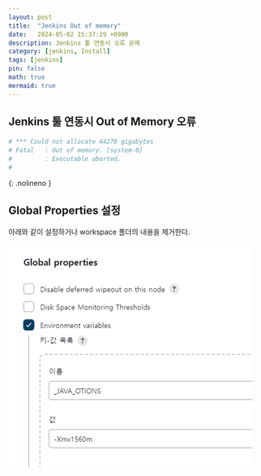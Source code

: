 ```yaml
---
layout: post
title:  "Jenkins Out of memory"
date:   2024-05-02 15:37:29 +0900
description: Jenkins 툴 연동시 오류 문제
category: [jenkins, Install]
tags: [jenkins]
pin: false
math: true
mermaid: true
---
```


## Jenkins 툴 연동시 Out of Memory 오류

```sh
# *** Could not allocate 44278 gigabytes
# Fatal   : Out of memory. [system-0]
#         : Executable aborted.
# 
```
{: .nolineno }

## Global Properties 설정

아래와 같이 설정하거나 workspace 폴더의 내용을 제거한다.

![jenkins_global_env](</assets/img/jenkins_global_env1.png>)
